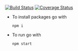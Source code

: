 [![Build Status](https://travis-ci.org/ArtemAlagizov/cucumber-test-results.svg?branch=master)](https://travis-ci.org/ArtemAlagizov/cucumber-test-results)
[![Coverage Status](https://img.shields.io/coveralls/github/ArtemAlagizov/cucumber-test-results.svg)](https://coveralls.io/github/ArtemAlagizov/cucumber-test-results?branch=master)


* To install packages go with
  ```
  npm i
  ```
* To run go with
  ```
  npm start
  ```
